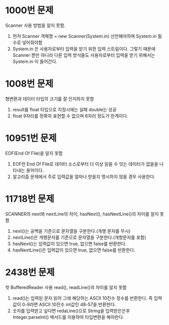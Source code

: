 # 1000번 문제
Scanner 사용 방법을 알지 못함.
1. 먼저 Scanner 객체명 = new Scanner(System.in) 선언해야하며 System.in 필수로 넣어줘야함
2. System.in 은 사용자로부터 입력을 받기 위한 입력 스트림이다.
그렇기 때문에 Scanner 뿐만 아니라 다른 입력 방식들도 사용자로부터 입력을 받기 위해서는 System.in 이 들어간다.


# 1008번 문제
형변환과 데이터 타입의 크기를 잘 인지하지 못함
1. result를 float 타입으로 지정시에는 실패 double는 성공
2. float 9자리를 정확히 표현할 수 없으며 6자리 정도가 한계이다.


# 10951번 문제
EOF(End Of File)을 알지 못함
1. EOF란 End Of File로 데이터 소스로부터 더 이상 읽을 수 잇는 데이터가 없을을 나타내는 용어이다.
2. 알고리즘 문제에서 주로 입력값을 얼마나 받을지 명시하지 않을 경우 사용한다.

# 11718번 문제
SCANNER의 next와 nextLine의 차이, hasNext(), hasNextLine()의 차이를 알지 못함
1. next()는 공백을 기준으로 문자열을 구분한다.(개행 문자를 무시)
2. nextLine()은 개행문자를 기준으로 문자열을 구분한다.(개항문자를 포함)
3. hasNext()는 입력값이 있으면 true, 없으면 false를 반환한다.
4. hasNextLine()은 입력값이 있으면 true, 없으면 false를 반환한다.

# 2438번 문제
첫 BufferedReader 사용 read(), readLine()의 차이를 알지 못함
1. read()는 입력된 문자 읽어 그에 해당하는 ASCII 10진수 정수를 반환한다. 즉 입력값이 0-9라면 ASCII 10진수 int값인 48-57을 반환한다.
2. 숫자를 입력받고 싶다면 redaLine()으로 String을 입력받은은후 Integer.parseInt() 메서드를 이용하여 타입변환을 해야한다.
